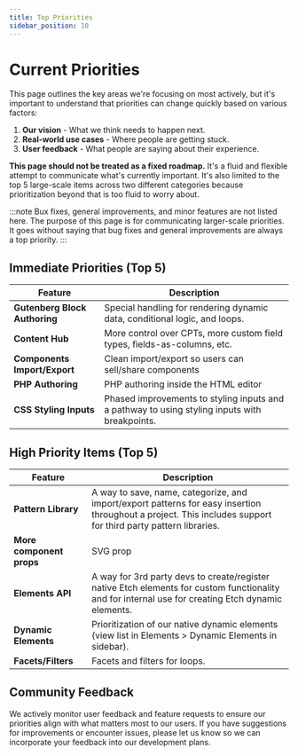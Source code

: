 ```yaml
---
title: Top Priorities
sidebar_position: 10
---
```


# Current Priorities

This page outlines the key areas we're focusing on most actively, but it's important to understand that priorities can change quickly based on various factors:

1. **Our vision** - What we think needs to happen next.
2. **Real-world use cases** - Where people are getting stuck.
3. **User feedback** - What people are saying about their experience.

**This page should not be treated as a fixed roadmap.** It's a fluid and flexible attempt to communicate what's currently important. It's also limited to the top 5 large-scale items across two different categories because prioritization beyond that is too fluid to worry about.

:::note
Bux fixes, general improvements, and minor features are not listed here. The purpose of this page is for communicating larger-scale priorities. It goes without saying that bug fixes and general improvements are always a top priority.
:::

## Immediate Priorities (Top 5)

| Feature                        | Description                                                                                      |
|--------------------------------|--------------------------------------------------------------------------------------------------|
| **Gutenberg Block Authoring** | Special handling for rendering dynamic data, conditional logic, and loops. |
| **Content Hub** | More control over CPTs, more custom field types, fields-as-columns, etc. |
| **Components Import/Export** | Clean import/export so users can sell/share components |
| **PHP Authoring** | PHP authoring inside the HTML editor |
| **CSS Styling Inputs** | Phased improvements to styling inputs and a pathway to using styling inputs with breakpoints. |

## High Priority Items (Top 5)

| Feature                        | Description                                                                                      |
|--------------------------------|--------------------------------------------------------------------------------------------------|
| **Pattern Library** | A way to save, name, categorize, and import/export patterns for easy insertion throughout a project. This includes support for third party pattern libraries. |
| **More component props** | SVG prop |
| **Elements API** | A way for 3rd party devs to create/register native Etch elements for custom functionality and for internal use for creating Etch dynamic elements. |
| **Dynamic Elements** | Prioritization of our native dynamic elements (view list in Elements > Dynamic Elements in sidebar). |
| **Facets/Filters** | Facets and filters for loops. |


## Community Feedback

We actively monitor user feedback and feature requests to ensure our priorities align with what matters most to our users. If you have suggestions for improvements or encounter issues, please let us know so we can incorporate your feedback into our development plans.